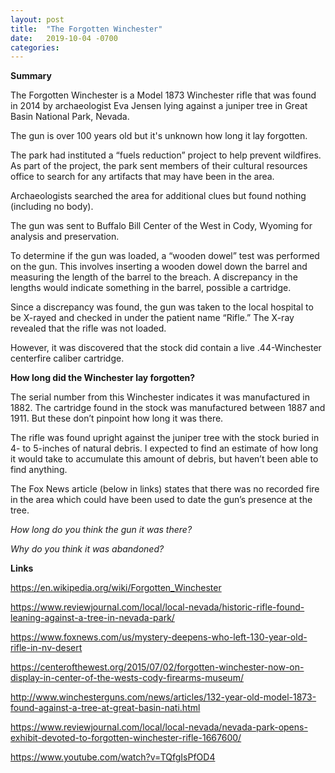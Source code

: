 ```yaml
---
layout: post
title:  "The Forgotten Winchester"
date:   2019-10-04 -0700
categories:
---
```



**Summary**

The Forgotten Winchester is a Model 1873 Winchester rifle that was found in 2014 by archaeologist Eva Jensen lying against a juniper tree in Great Basin National Park, Nevada.

The gun is over 100 years old but it's unknown how long it lay forgotten.

The park had instituted a “fuels reduction” project to help prevent wildfires.  As part of the project, the park sent members of their cultural resources office to search for any artifacts that may have been in the area.

Archaeologists searched the area for additional clues but found nothing (including no body).

The gun was sent to Buffalo Bill Center of the West in Cody, Wyoming for analysis and preservation.

To determine if the gun was loaded, a “wooden dowel” test was performed on the gun.  This involves inserting a wooden dowel down the barrel and measuring the length of the barrel to the breach.  A discrepancy in the lengths would indicate something in the barrel, possible a cartridge.

Since a discrepancy was found, the gun was taken to the local hospital to be X-rayed and checked in under the patient name “Rifle.”  The X-ray revealed that the rifle was not loaded.

However, it was discovered that the stock did contain a live .44-Winchester centerfire caliber cartridge.


**How long did the Winchester lay forgotten?**

The serial number from this Winchester indicates it was manufactured in 1882.  The cartridge found in the stock was manufactured between 1887 and 1911.  But these don’t pinpoint how long it was there.

The rifle was found upright against the juniper tree with the stock buried in 4- to 5-inches of natural debris.  I expected to find an estimate of how long it would take to accumulate this amount of debris, but haven’t been able to find anything.

The Fox News article (below in links) states that there was no recorded fire in the area which could have been used to date the gun’s presence at the tree.


*How long do you think the gun it was there?*

*Why do you think it was abandoned?*


**Links**

<https://en.wikipedia.org/wiki/Forgotten_Winchester>

<https://www.reviewjournal.com/local/local-nevada/historic-rifle-found-leaning-against-a-tree-in-nevada-park/>

<https://www.foxnews.com/us/mystery-deepens-who-left-130-year-old-rifle-in-nv-desert>

<https://centerofthewest.org/2015/07/02/forgotten-winchester-now-on-display-in-center-of-the-wests-cody-firearms-museum/>

<http://www.winchesterguns.com/news/articles/132-year-old-model-1873-found-against-a-tree-at-great-basin-nati.html>

<https://www.reviewjournal.com/local/local-nevada/nevada-park-opens-exhibit-devoted-to-forgotten-winchester-rifle-1667600/>

<https://www.youtube.com/watch?v=TQfgIsPfOD4>
